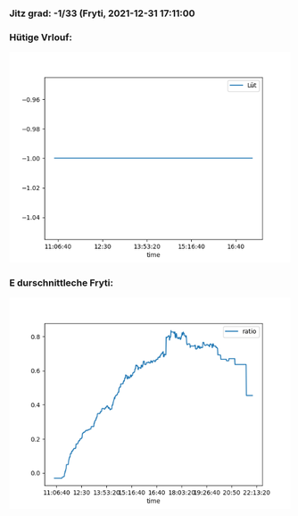 ### Jitz grad: -1/33 (Fryti, 2021-12-31 17:11:00

### Hütige Vrlouf:
![Graph](Today.png)

### E durschnittleche Fryti:
![Graph](Fryti.png)